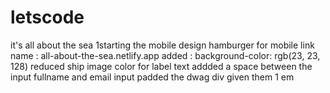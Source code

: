 # letscode
it's all about the sea
1starting the mobile design
hamburger for mobile
link name : all-about-the-sea.netlify.app
added : background-color: rgb(23, 23, 128)
reduced ship image
color for label text
addded a space between the input fullname and email input
padded the dwag div given them 1 em 